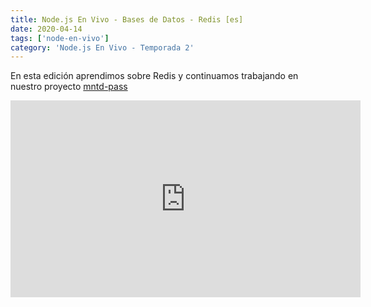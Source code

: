 ```yaml
---
title: Node.js En Vivo - Bases de Datos - Redis [es]
date: 2020-04-14
tags: ['node-en-vivo']
category: 'Node.js En Vivo - Temporada 2'
---
```

En esta edición aprendimos sobre Redis y continuamos trabajando en nuestro proyecto [mntd-pass](https://github.com/julianduque/mntd-envivo/tree/main/node/mntd-pass)

<iframe class="mt-2" width="560" height="315" src="https://www.youtube.com/embed/ywaV-59QKUI" title="YouTube video player" frameborder="0" allow="accelerometer; autoplay; clipboard-write; encrypted-media; gyroscope; picture-in-picture" allowfullscreen></iframe>
